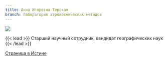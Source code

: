 ```yaml
---
title: Анна Игоревна Терская
branch: Лаборатория аэрокосмических методов
---
```

![](img/tai.jpg)

{{< lead >}} Старший научный сотрудник, кандидат географических наук {{< /lead >}}

[Страница в Истине](https://istina.msu.ru/workers/432595)
